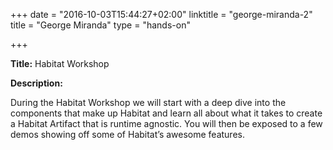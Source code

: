 +++
date = "2016-10-03T15:44:27+02:00"
linktitle = "george-miranda-2"
title = "George Miranda"
type = "hands-on"

+++

<div class="span-15  ">
  <div class="span-15  last ">
  <p><strong>Title:</strong>
Habitat Workshop
</p>

<p><strong>Description:</strong></p>

<p>
During the Habitat Workshop we will start with a deep dive into the components that make up Habitat and learn all about what it takes to create a Habitat Artifact that is runtime agnostic. You will then be exposed to a few demos showing off some of Habitat’s awesome features.
</p>
<p>

  </div>
</div>

